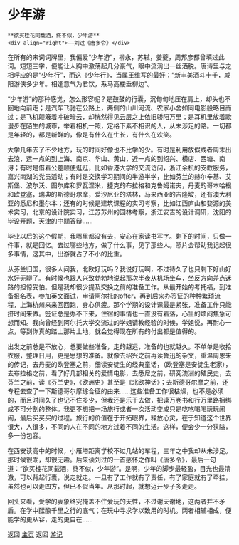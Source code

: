 # 少年游

```{tip} 
**欲买桂花同载酒，终不似，少年游**
<div align="right">——刘过《唐多令》</div>
```

在所有的宋词词牌里，我偏爱“少年游”，柳永，苏轼，姜夔，周邦彦都曾填过此词。短短三字，便能让人胸中激荡起几分豪气，眼中流淌出一丝洒脱。唐诗里与之相呼应的是“少年行”，而这《少年行》，当属王维写的最好：“新丰美酒斗十千，咸阳游侠多少年。相逢意气为君饮，系马高楼垂柳边”。

“少年游”的那种感觉，怎么形容呢？是鼓鼓的行囊，沉甸甸地压在肩上，却头也不回地向前走；是汽车飞驰在公路上，两侧的山川河流、农家小舍如同电影般略目而过；是飞机颠簸着冲破暗云，却恍然得见云层之上依旧骄阳万里；是耳机里放着歌漫步在陌生的城市，举着相机一照，定格下素不相识的人，从未涉足的路。一切都是年轻的，都是新鲜的，像是有什么在生长，有什么在欢笑。

大学几年去了不少地方，玩的时间好像也不比学的少。有时是利用放假或者周末出去浪，远一点的到上海、南京、华山、黄山，近一点的到绍兴、横店、西塘、南浔；有时是借着公差顺便逛逛，比如香港大学的交流访问，浙江余杭的支教服务，嘉兴南湖的党员活动；有时是交换学习期间的半游半学，比如芬兰的赫尔辛基、艾斯堡、波尔沃、图尔库和罗瓦涅米，捷克的布拉格和克鲁姆诺夫，丹麦的哥本哈根和欧登塞，瑞典的斯德哥尔摩，爱沙尼亚的塔林，马来西亚的吉隆坡，还有澳大利亚的悉尼和墨尔本；还有的时候是建筑课程的实习考察，比如江西庐山和婺源的美术实习，北京的设计院实习，江苏苏州的园林考察，浙江安吉的设计调研，沈阳的毕设开题，天津的中期答辩……

毕业以后的这个假期，我哪里都没有去，安心在家读书写字。剩下的时间，只做一件事，就是回忆。去过哪些地方，做了什么事，见了那些人。照片会帮助我记起很多事情，这其中，出游就占了不小的比重。

从芬兰归国，很多人问我，北欧好玩吗？我说好玩啊，不过待久了也只剩下好山好水好无聊了。有时候也跟人兴致勃勃地说起那次半夜从机场坐车，坐反方向差点迷路的担惊受怕。但是我却很少提及交换之前的准备工作。从最开始的考托福，到准备报名表，参加英文面试，申请阿尔托的offer，再到后来办签证的种种繁琐流程，上海杭州来来回回跑，身心俱疲。那个学期的设计课最是紧张，准备工作只能挤时间来做。签证总是办不下来，住宿的事情也一直没有着落，心里的烦闷焦急可想而知。我向曾经到阿尔托大学交流过的学姐请教经验的时候，学姐说，再耐心一点，等到你真的踏上那片土地，就会觉得现在所有的付出都是值得的。

出发之前总是不放心，总要做些准备，走的越远，准备的也就越久。不单单是收拾衣服，整理日用，更是思想的准备。就像去绍兴之前再读鲁迅的杂文，重温周恩来的传记，去丹麦的欧登塞之前，细读安徒生的经典童话，（欧登塞是安徒生老家），去布拉格之前，看了好几部相关的爱情电影，去悉尼之前，研究澳洲的殖民史，去芬兰之前，读《芬兰史》，《欧洲史》甚至是《北欧神话》；去斯德哥尔摩之前，还专程去查了一下斯德哥尔摩综合征的由来……这些准备工作很枯燥，也不是必须的，而且时间久了也记不住多少，但我还是乐于去做，把读万卷书和行万里路捆绑成不可分割的整体。我更不想把一场旅行或者一次活动变成只是吃吃喝喝玩玩闹闹，最后买买买的过程。旅行的价值在于开拓眼界，释放心灵，在于知道这个世界很大，人很多，不同的人在不同的地方过着不同的生活。这样，便会少一分狭隘，多一份包容。

在西安读高中的时候，小雁塔距离学校不过几站的车程，三年之中我却从未涉足。那时候很乖，却很无趣。后来读刘过的一首感怀之作叫《唐多令》，最后一句道：“欲买桂花同载酒，终不似，少年游”。是啊，少年的脚步最轻盈，目光也最清澈，可以背起行囊，说走就走。一旦有了工作就有了责任，有了家庭就有了牵挂，虽然也可以走四方，但已不似当年。从那时起，就想迈开步子多走走。

回头来看，爱学的表象终究掩盖不住爱玩的天性，不过谢天谢地，这两者并不矛盾。在学中酝酿千里之行的底气；在玩中寻求学以致用的时机。两者相辅相成，便能学的更从容，走的更自在……


返回 [主页](../../intro.md) 
返回 [游记](../../posts/travalsall.md)
